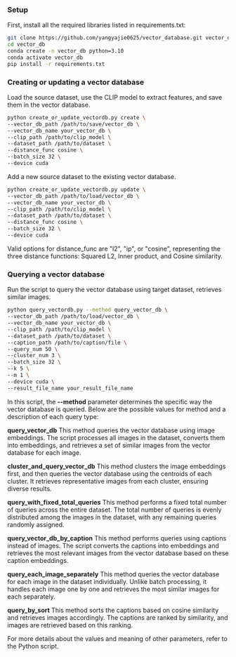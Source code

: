 ### Setup

First, install all the required libraries listed in requirements.txt:

```bash
git clone https://github.com/yangyajie0625/vector_database.git vector_db
cd vector_db
conda create -n vector_db python=3.10
conda activate vector_db
pip install -r requirements.txt
```



### Creating or updating a vector database

Load the source dataset, use the CLIP model to extract features, and save them in the vector database.

```bash
python create_or_update_vectordb.py create \
--vector_db_path /path/to/save/vector_db \
--vector_db_name your_vector_db \
--clip_path /path/to/clip_model \
--dataset_path /path/to/dataset \
--distance_func cosine \
--batch_size 32 \
--device cuda
```

Add a new source dataset to the existing vector database.
```bash
python create_or_update_vectordb.py update \
--vector_db_path /path/to/load/vector_db \
--vector_db_name your_vector_db \
--clip_path /path/to/clip_model \
--dataset_path /path/to/dataset \
--distance_func cosine \
--batch_size 32 \
--device cuda
```

Valid options for distance_func are "l2", "ip", or "cosine", representing the three distance functions: Squared L2, Inner product, and Cosine similarity.

### Querying a vector database

Run the script to query the vector database using target dataset, retrieves similar images.
```bash
python query_vectordb.py --method query_vector_db \
--vector_db_path /path/to/load/vector_db \
--vector_db_name your_vector_db \
--clip_path /path/to/clip_model \
--dataset_path /path/to/dataset \
--caption_path /path/to/caption/file \ 
--query_num 50 \ 
--cluster_num 3 \
--batch_size 32 \
--k 5 \ 
--m 1 \
--device cuda \
--result_file_name your_result_file_name
```

In this script, the **--method** parameter determines the specific way the vector database is queried. Below are the possible values for method and a description of each query type:

**query_vector_db**
This method queries the vector database using image embeddings. The script processes all images in the dataset, converts them into embeddings, and retrieves a set of similar images from the vector database for each image.

**cluster_and_query_vector_db**
This method clusters the image embeddings first, and then queries the vector database using the centroids of each cluster. It retrieves representative images from each cluster, ensuring diverse results.

**query_with_fixed_total_queries**
This method performs a fixed total number of queries across the entire dataset. The total number of queries is evenly distributed among the images in the dataset, with any remaining queries randomly assigned.

**query_vector_db_by_caption**
This method performs queries using captions instead of images. The script converts the captions into embeddings and retrieves the most relevant images from the vector database based on these caption embeddings.

**query_each_image_separately**
This method queries the vector database for each image in the dataset individually. Unlike batch processing, it handles each image one by one and retrieves the most similar images for each separately.

**query_by_sort**
This method sorts the captions based on cosine similarity and retrieves images accordingly. The captions are ranked by similarity, and images are retrieved based on this ranking.

For more details about the values and meaning of other parameters, refer to the Python script.
